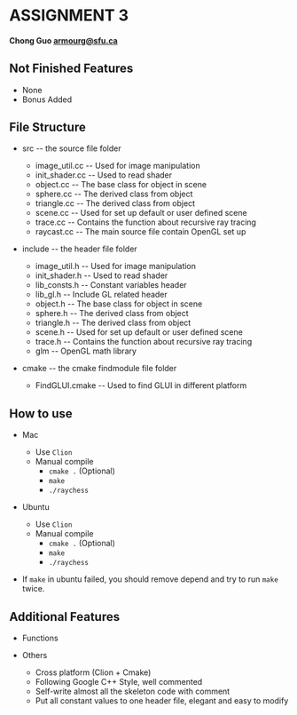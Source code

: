 # ASSIGNMENT 3
#### Chong Guo armourg@sfu.ca

## Not Finished Features

- None
- Bonus Added

## File Structure

- src -- the source file folder
    - image_util.cc -- Used for image manipulation
    - init_shader.cc -- Used to read shader
    - object.cc -- The base class for object in scene
    - sphere.cc -- The derived class from object
    - triangle.cc -- The derived class from object
    - scene.cc -- Used for set up default or user defined scene
    - trace.cc -- Contains the function about recursive ray tracing
    - raycast.cc -- The main source file contain OpenGL set up

- include -- the header file folder
    - image_util.h -- Used for image manipulation
    - init_shader.h -- Used to read shader
    - lib_consts.h -- Constant variables header
    - lib_gl.h -- Include GL related header
    - object.h -- The base class for object in scene
    - sphere.h -- The derived class from object
    - triangle.h -- The derived class from object
    - scene.h -- Used for set up default or user defined scene
    - trace.h -- Contains the function about recursive ray tracing
    - glm -- OpenGL math library

- cmake -- the cmake findmodule file folder
    - FindGLUI.cmake -- Used to find GLUI in different platform
    
## How to use

- Mac
    - Use `Clion`
    - Manual compile
        - `cmake .` (Optional)
        - `make`
        - `./raychess` 

- Ubuntu
    - Use `Clion`
    - Manual compile
        - `cmake .` (Optional)
        - `make`
        - `./raychess` 

- If `make` in ubuntu failed, you should remove depend and try to run `make` twice.

## Additional Features

- Functions

- Others
    - Cross platform (Clion + Cmake)
    - Following Google C++ Style, well commented
    - Self-write almost all the skeleton code with comment
    - Put all constant values to one header file, elegant and easy to modify
